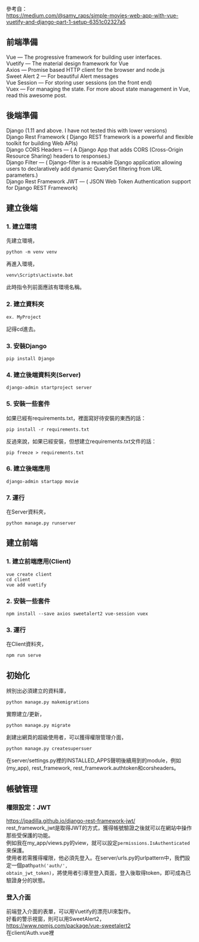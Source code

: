 參考自：  
https://medium.com/@samy_raps/simple-movies-web-app-with-vue-vuetify-and-django-part-1-setup-6351c02327a5  

## 前端準備
Vue — The progressive framework for building user interfaces.  
Vuetify — The material design framework for Vue  
Axios — Promise based HTTP client for the browser and node.js  
Sweet Alert 2 — For beautiful Alert messages  
Vue Session — For storing user sessions (on the front end)  
Vuex — For managing the state. For more about state management in Vue, read this awesome post.  
## 後端準備
Django (1.11 and above. I have not tested this with lower versions)  
Django Rest Framework ( Django REST framework is a powerful and flexible toolkit for building Web APIs)  
Django CORS Headers — ( A Django App that adds CORS (Cross-Origin Resource Sharing) headers to responses.)  
Django Filter — ( Django-filter is a reusable Django application allowing users to declaratively add dynamic QuerySet filtering from URL parameters.)  
Django Rest Framework JWT — ( JSON Web Token Authentication support for Django REST Framework)  
## 建立後端
### 1. 建立環境
先建立環境，

    python -m venv venv
    
    
再進入環境，

    venv\Scripts\activate.bat
    
此時指令列前面應該有環境名稱。
### 2. 建立資料夾

    ex. MyProject
記得cd進去。
### 3. 安裝Django

    pip install Django
### 4. 建立後端資料夾(Server)

    django-admin startproject server
### 5. 安裝一些套件
如果已經有requirements.txt，裡面寫好待安裝的東西的話：

    pip install -r requirements.txt
反過來說，如果已經安裝，但想建立requirements.txt文件的話：

    pip freeze > requirements.txt
### 6. 建立後端應用

    django-admin startapp movie
### 7. 運行
在Server資料夾，

    python manage.py runserver
## 建立前端
### 1. 建立前端應用(Client)

    vue create client
    cd client
    vue add vuetify
### 2. 安裝一些套件

    npm install --save axios sweetalert2 vue-session vuex
### 3. 運行
在Client資料夾，

    npm run serve
## 初始化
辨別出必須建立的資料庫，

    python manage.py makemigrations
實際建立/更新，
    
    python manage.py migrate
創建出網頁的超級使用者，可以獲得權限管理介面，
    
    python manage.py createsupersuer
在server/settings.py裡的INSTALLED_APPS聲明後續用到的module，例如(my_app), rest_framework, rest_framework.authtoken和corsheaders。  
## 帳號管理
### 權限設定：JWT
https://jpadilla.github.io/django-rest-framework-jwt/  
rest_framework_jwt是取得JWT的方式，獲得帳號驗證之後就可以在網站中操作那些受保護的功能。  
例如我在my_app/views.py的view，就可以設定<code>permissions.IsAuthenticated</code>來保護。  
使用者若需獲得權限，他必須先登入。在server/urls.py的urlpattern中，我們設定一個path<code>path('auth/', obtain_jwt_token)</code>，將使用者引導至登入頁面，登入後取得token，即可成為已驗證身分的狀態。  
### 登入介面
前端登入介面的表單，可以用Vuetify的漂亮UI來製作。<code></code>  
好看的警示視窗，則可以用SweetAlert2，  
https://www.npmjs.com/package/vue-sweetalert2  
在client/Auth.vue裡<code><script></code>的<code>method</code>加入以下方法，驗證身分並請求token，  
    
        login() {
          // checking if the input is valid
            if (this.$refs.form.validate()) {
              this.loading = true;
              axios.post('http://localhost:8000/auth/', this.credentials).then(res => {
                this.$session.start();
                this.$session.set('token', res.data.token);
                router.push('/');
              }).catch(e => {
                this.loading = false;
                swal({
                  type: 'warning',
                  title: 'Error',
                  text: 'Wrong username or password',
                  showConfirmButton:false,
                  showCloseButton:false,
                  timer:3000
                })
              })
            }
        }
在那些需要登入才能看的前段頁面，則在<code>mounted</code>時就檢查是否已登入，

      mounted() {
        this.checkLoggedIn();
      },
      methods: {
        checkLoggedIn() {
          this.$session.start();
          console.log(this.$session.get('token'));
          if (!this.$session.has("token")) {
            router.push("/auth");
          }
        }
      }
### Postman桌面程式－－RESTful API的測試工具
將Postman下載下來後，連線到localhost:8000/auth/，在相應欄位輸入自己的帳號密碼，然後對這個頁面POST，就可以看到response給的token。  
後續如果要測試，玉到CSRF請求卻沒辦法通過，遇到了下列警示，  

    csrf verification failed. request aborted.
可以用這篇的解答來解決！  
https://stackoverflow.com/questions/36125813/csrf-verification-failed-request-aborted-when-i-send-post-request  
https://blog.csdn.net/daocaoren1543169565/article/details/80937211  
### 建立自己model的CRUD
在my-app/model.py建立好model，也就是設定好一大堆參數的field之後，設定my-app/serializer.py表示model呈現序列的方式。  
接著，在my-app/views.py導入<code>rest_framework.generics</code>2k7API views，如此一來就可以進行CRUD。    
### 打造註冊登入介面
https://blog.csdn.net/qq_41802773/article/details/86175468  
### JWT與Vue的結合
概念是這樣的，  
https://blog.csdn.net/sleepwalker_1992/article/details/82974703  
https://www.pydanny.com/drf-jwt-axios-vue.html  
https://melvinkoh.me/jwt-authentication-in-vuejs-and-django-rest-framework-part-2-cjye5a3ss001qvvs1fi123163  
### Vuex－－幫Vue儲存暫存資料的必備工具
https://dotblogs.com.tw/brian90191/2019/07/28/145625
### 關於authentication token如何放在header的精采討論！
https://stackoverflow.com/questions/44245588/how-to-send-authorization-header-with-axios  

## 疑難雜症
### 在axios裡的then的函式被報錯'response' is defined but never used
https://stackoverflow.com/questions/58466881/how-to-solve-response-is-defined-but-never-used-on-axios-then-callback

### 千萬不可以亂動migrations資料夾，亂砍database！
盡量不要刪，這是版本混亂時的下下策！  
Django笔记05：如何悄悄删除migrations下的文件而不引起任何错误  
https://zhuanlan.zhihu.com/p/55440044  

###  CSRF（cross-site request forgery）先放在心上
